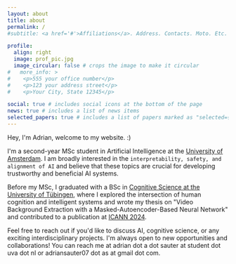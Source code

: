 ```yaml
---
layout: about
title: about
permalink: /
#subtitle: <a href='#'>Affiliations</a>. Address. Contacts. Moto. Etc.

profile:
  align: right
  image: prof_pic.jpg
  image_circular: false # crops the image to make it circular
#   more_info: >
#    <p>555 your office number</p>
#    <p>123 your address street</p>
#    <p>Your City, State 12345</p>

social: true # includes social icons at the bottom of the page
news: true # includes a list of news items
selected_papers: true # includes a list of papers marked as "selected={true}"
---
```


Hey, I'm Adrian, welcome to my website. :)  

I'm a second-year MSc student in Artificial Intelligence at the [University of Amsterdam](https://www.uva.nl/en). I am broadly interested in the `interpretability, safety, and alignment of AI` and believe that these topics are crucial for developing trustworthy and beneficial AI systems.  

Before my MSc, I graduated with a BSc in [Cognitive Science at the University of Tübingen](https://uni-tuebingen.de/en/fakultaeten/mathematisch-naturwissenschaftliche-fakultaet/fachbereiche/informatik/studium/studierende/lehre-studienorganisation/studiengaenge/kognitionswissenschaft/bachelor/), where I explored the intersection of human cognition and intelligent systems and wrote my thesis on "Video Background Extraction with a Masked-Autoencoder-Based Neural Network" and contributed to a publication at [ICANN 2024](https://e-nns.org/icann2024/).  

Feel free to reach out if you'd like to discuss AI, cognitive science, or any exciting interdisciplinary projects. I'm always open to new opportunities and collaborations! You can reach me at adrian dot a dot sauter at student dot uva dot nl or adriansauter07 dot as at gmail dot com.  
